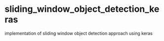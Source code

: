 # sliding_window_object_detection_keras
implementation of sliding window object detection approach using keras
